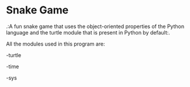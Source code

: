 # Snake Game

.:A fun snake game that uses the object-oriented properties of the Python language and the turtle module that is present in Python by default:.

All the modules used in this program are:

-turtle

-time

-sys
